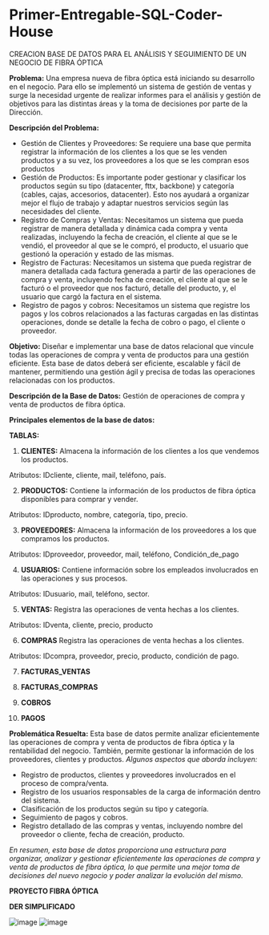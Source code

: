 # Primer-Entregable-SQL-Coder-House

CREACION BASE DE DATOS PARA EL ANÁLISIS Y SEGUIMIENTO DE UN NEGOCIO DE FIBRA ÓPTICA


**Problema:** Una empresa nueva de fibra óptica está iniciando su desarrollo en el negocio. Para ello se implementó un sistema de gestión de ventas y surge la necesidad urgente de realizar informes para el análisis y gestión de objetivos para las distintas áreas y la toma de decisiones por parte de la Dirección. 


**Descripción del Problema:**
* Gestión de Clientes y Proveedores: Se requiere una base que permita registrar la información de los clientes a los que se les venden productos y a su vez, los proveedores a los que se les compran esos productos
* Gestión de Productos: Es importante poder gestionar y clasificar los productos según su tipo (datacenter, fttx, backbone) y categoría (cables, cajas, accesorios, datacenter). Esto nos ayudará a organizar mejor el flujo de trabajo y adaptar nuestros servicios según las necesidades del cliente.
* Registro de Compras y Ventas: Necesitamos un sistema que pueda registrar de manera detallada y dinámica cada compra y venta realizadas, incluyendo la fecha de creación, el cliente al que se le vendió, el proveedor al que se le compró, el producto, el usuario que gestionó la operación y estado de las mismas. 
* Registro de Facturas: Necesitamos un sistema que pueda registrar de manera detallada cada factura generada a partir de las operaciones de compra y venta, incluyendo fecha de creación, el cliente al que se le facturó o el proveedor que nos facturó, detalle del producto, y, el usuario que cargó la factura en el sistema.
* Registro de pagos y cobros: Necesitamos un sistema que registre los pagos y los cobros relacionados a las facturas cargadas en las distintas operaciones, donde se detalle la fecha de cobro o pago, el cliente o proveedor. 

**Objetivo:** Diseñar e implementar una base de datos relacional que vincule todas las operaciones de compra y venta de productos para una gestión eficiente. Esta base de datos deberá ser eficiente, escalable y fácil de mantener, permitiendo una gestión ágil y precisa de todas las operaciones relacionadas con los productos. 


**Descripción de la Base de Datos:** Gestión de operaciones de compra y venta de productos de fibra óptica.

**Principales elementos de la base de datos:** 

**TABLAS:** 

1.	**CLIENTES:**
Almacena la información de los clientes a los que vendemos los productos.

Atributos: IDcliente, cliente, mail, teléfono, país. 

2.	**PRODUCTOS:**
Contiene la información de los productos de fibra óptica disponibles para comprar y vender. 

Atributos: IDproducto, nombre, categoría, tipo, precio. 

3.	**PROVEEDORES:**
Almacena la información de los proveedores a los que compramos los productos. 

Atributos: IDproveedor, proveedor, mail, teléfono, Condición_de_pago

4.	**USUARIOS:**
Contiene información sobre los empleados involucrados en las operaciones y sus procesos. 

Atributos: IDusuario, mail, teléfono, sector.

5.	**VENTAS:**
Registra las operaciones de venta hechas a los clientes. 

Atributos: IDventa, cliente, precio, producto

6.	**COMPRAS**
Registra las operaciones de venta hechas a los clientes. 

Atributos: IDcompra, proveedor, precio, producto, condición de pago. 

7.	**FACTURAS_VENTAS**


8.	**FACTURAS_COMPRAS**
    
9.	**COBROS**
    
10.	**PAGOS**

    
**Problemática Resuelta:** Esta base de datos permite analizar eficientemente las operaciones de compra y venta de productos de fibra óptica y la rentabilidad del negocio. También, permite gestionar la información de los proveedores, clientes y productos. 
*Algunos aspectos que aborda incluyen:*
* Registro de productos, clientes y proveedores involucrados en el proceso de compra/venta. 
* Registro de los usuarios responsables de la carga de información dentro del sistema.
* Clasificación de los productos según su tipo y categoría. 
* Seguimiento de pagos y cobros. 
* Registro detallado de las compras y ventas, incluyendo nombre del proveedor o cliente, fecha de creación, producto. 

*En resumen, esta base de datos proporciona una estructura para organizar, analizar y gestionar eficientemente las operaciones de compra y venta de productos de fibra óptica, lo que permite una mejor toma de decisiones del nuevo negocio y poder analizar la evolución del mismo.*

**PROYECTO FIBRA ÓPTICA**


**DER SIMPLIFICADO**


![image](https://github.com/975Melanie/Primer-Entregable-SQL-Coder-House/assets/174355624/dc5d4561-5c92-49b8-a91b-326b50d0cc44)
![image](https://github.com/975Melanie/Primer-Entregable-SQL-Coder-House/assets/174355624/dc5d4561-5c92-49b8-a91b-326b50d0cc44)
